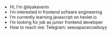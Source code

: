 - Hi, I’m @ilyakaverin
- I’m interested in frontend sofware engineering
- I’m currently learning javascript on hexlet.io
- I’m looking for job as junior frontend developer
- How to reach me: Telegram: seeuspacecowboyy

<!---
ilyakaverin/ilyakaverin is a ✨ special ✨ repository because its `README.md` (this file) appears on your GitHub profile.
You can click the Preview link to take a look at your changes.
--->
